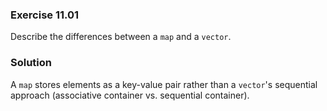 ### Exercise 11.01

Describe the differences between a `map` and a `vector`.

### Solution

A `map` stores elements as a key-value pair rather than a `vector`'s sequential
approach (associative container vs. sequential container).
